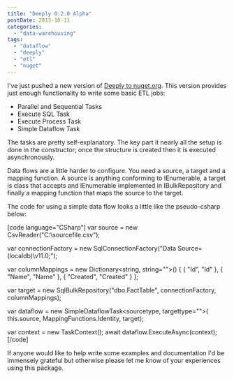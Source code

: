 ```yaml
---
title: "Deeply 0.2.0 Alpha"
postDate: 2013-10-11
categories: 
  - "data-warehousing"
tags: 
  - "dataflow"
  - "deeply"
  - "etl"
  - "nuget"
---
```


I've just pushed a new version of [Deeply to nuget.org](https://www.nuget.org/packages/Deeply/). This version provides just enough functionality to write some basic ETL jobs:

- Parallel and Sequential Tasks
- Execute SQL Task
- Execute Process Task
- Simple Dataflow Task

The tasks are pretty self-explanatory. The key part it nearly all the setup is done in the constructor; once the structure is created then it is executed asynchronously.

Data flows are a little harder to configure. You need a source, a target and a mapping function. A source is anything conforming to IEnumerable<T>, a target is class that accepts and IEnumerable<T> implemented in IBulkRepository<T> and finally a mapping function that maps the source<T> to the target<T>.

The code for using a simple data flow looks a little like the pseudo-csharp below:

\[code language="CSharp"\] var source = new CsvReader("C:\\sourcefile.csv");

var connectionFactory = new SqlConnectionFactory("Data Source=(localdb)\\v11.0;");

var columnMappings = new Dictionary<string, string="">() { { "Id", "Id" }, { "Name", "Name" }, { "Created", "Created" } };

var target = new SqlBulkRepository("dbo.FactTable", connectionFactory, columnMappings);

var dataflow = new SimpleDataflowTask<sourcetype, targettype="">( this.source, MappingFunctions.Identity, target);

var context = new TaskContext(); await dataflow.ExecuteAsync(context); \[/code\]

If anyone would like to help write some examples and documentation I'd be immensely grateful but otherwise please let me know of your experiences using this package.
